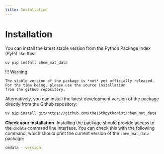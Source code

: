 ```yaml
---
title: Installation
---
```


# Installation

You can install the latest stable version from the Python Package Index (PyPi) like this:

```bash
uv pip install chem_mat_data
```

!!! Warning

    The stable version of the package is *not* yet officially released. For the time being, please use the source installation
    from the github repository.

Alternatively, you can install the latest development version of the package directly from the Github
repository:

```bash
uv pip install git+https://github.com/the16thpythonist/chem_mat_data
```

**Check your installation.** Installing the package should provide access to the ``cmdata`` command line interface.
You can check this with the following command, which should print the current version of the ``chem_mat_data`` package:

```bash
cmdata --version
```